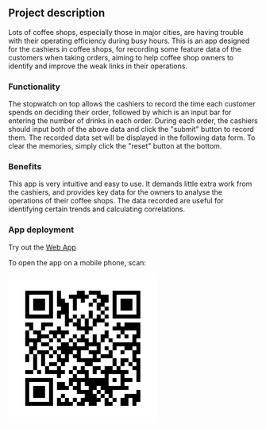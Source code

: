 ## Project description

Lots of coffee shops, especially those in major cities, are having trouble with their operating efficiency during busy hours. This is an app designed for the cashiers in coffee shops, for recording some feature data of the customers when taking orders, aiming to help coffee shop owners to identify and improve the weak links in their operations.

### Functionality

The stopwatch on top allows the cashiers to record the time each customer spends on deciding their order, followed by which is an input bar for entering the number of drinks in each order. During each order, the cashiers should input both of the above data and click the "submit" button to record them. The recorded data set will be displayed in the following data form. To clear the memories, simply click the "reset" button at the bottom.

### Benefits

This app is very intuitive and easy to use. It demands little extra work from the cashiers, and provides key data for the owners to analyse the operations of their coffee shops. The data recorded are useful for identifying certain trends and calculating correlations.

### App deployment

Try out the [Web App](https://cc-coffeetawk.herokuapp.com)

To open the app on a mobile phone, scan: 

![QR code](CoffeeTawk.png) 


